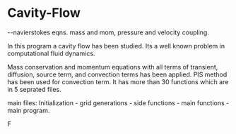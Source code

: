 # Cavity-Flow
--navierstokes eqns. mass and mom, pressure and velocity coupling.

In this program a cavity flow has been studied. Its a well known problem in computational fluid dynamics.

Mass conservation and momentum equations with all terms of transient, diffusion, source term, and convection terms has been applied. PIS method has been used for convection term.
It has more than 30 functions which are in 5 seprated files.

main files: Initialization - grid generations - side functions - main functions - main program.

F
